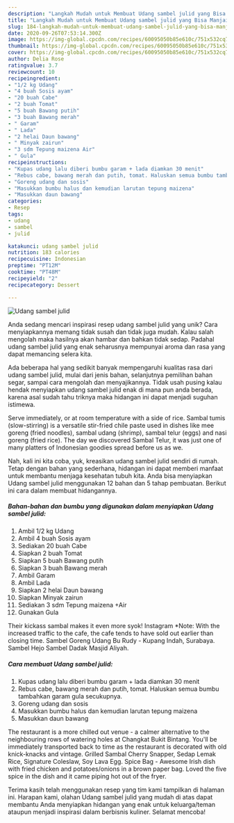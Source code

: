 ```yaml
---
description: "Langkah Mudah untuk Membuat Udang sambel julid yang Bisa Manjain Lidah"
title: "Langkah Mudah untuk Membuat Udang sambel julid yang Bisa Manjain Lidah"
slug: 184-langkah-mudah-untuk-membuat-udang-sambel-julid-yang-bisa-manjain-lidah
date: 2020-09-26T07:53:14.300Z
image: https://img-global.cpcdn.com/recipes/60095050b85e610c/751x532cq70/udang-sambel-julid-foto-resep-utama.jpg
thumbnail: https://img-global.cpcdn.com/recipes/60095050b85e610c/751x532cq70/udang-sambel-julid-foto-resep-utama.jpg
cover: https://img-global.cpcdn.com/recipes/60095050b85e610c/751x532cq70/udang-sambel-julid-foto-resep-utama.jpg
author: Delia Rose
ratingvalue: 3.7
reviewcount: 10
recipeingredient:
- "1/2 kg Udang"
- "4 buah Sosis ayam"
- "20 buah Cabe"
- "2 buah Tomat"
- "5 buah Bawang putih"
- "3 buah Bawang merah"
- " Garam"
- " Lada"
- "2 helai Daun bawang"
- " Minyak zairun"
- "3 sdm Tepung maizena Air"
- " Gula"
recipeinstructions:
- "Kupas udang lalu diberi bumbu garam + lada diamkan 30 menit"
- "Rebus cabe, bawang merah dan putih, tomat. Haluskan semua bumbu tambahkan garam gula secukupnya."
- "Goreng udang dan sosis"
- "Masukkan bumbu halus dan kemudian larutan tepung maizena"
- "Masukkan daun bawang"
categories:
- Resep
tags:
- udang
- sambel
- julid

katakunci: udang sambel julid 
nutrition: 183 calories
recipecuisine: Indonesian
preptime: "PT12M"
cooktime: "PT48M"
recipeyield: "2"
recipecategory: Dessert

---
```



![Udang sambel julid](https://img-global.cpcdn.com/recipes/60095050b85e610c/751x532cq70/udang-sambel-julid-foto-resep-utama.jpg)

Anda sedang mencari inspirasi resep udang sambel julid yang unik? Cara menyiapkannya memang tidak susah dan tidak juga mudah. Kalau salah mengolah maka hasilnya akan hambar dan bahkan tidak sedap. Padahal udang sambel julid yang enak seharusnya mempunyai aroma dan rasa yang dapat memancing selera kita.

Ada beberapa hal yang sedikit banyak mempengaruhi kualitas rasa dari udang sambel julid, mulai dari jenis bahan, selanjutnya pemilihan bahan segar, sampai cara mengolah dan menyajikannya. Tidak usah pusing kalau hendak menyiapkan udang sambel julid enak di mana pun anda berada, karena asal sudah tahu triknya maka hidangan ini dapat menjadi suguhan istimewa.

Serve immediately, or at room temperature with a side of rice. Sambal tumis (slow-stirring) is a versatile stir-fried chile paste used in dishes like mee goreng (fried noodles), sambal udang (shrimp), sambal telur (eggs) and nasi goreng (fried rice). The day we discovered Sambal Telur, it was just one of many platters of Indonesian goodies spread before us as we.


Nah, kali ini kita coba, yuk, kreasikan udang sambel julid sendiri di rumah. Tetap dengan bahan yang sederhana, hidangan ini dapat memberi manfaat untuk membantu menjaga kesehatan tubuh kita. Anda bisa menyiapkan Udang sambel julid menggunakan 12 bahan dan 5 tahap pembuatan. Berikut ini cara dalam membuat hidangannya.

<!--inarticleads1-->

##### Bahan-bahan dan bumbu yang digunakan dalam menyiapkan Udang sambel julid:

1. Ambil 1/2 kg Udang
1. Ambil 4 buah Sosis ayam
1. Sediakan 20 buah Cabe
1. Siapkan 2 buah Tomat
1. Siapkan 5 buah Bawang putih
1. Siapkan 3 buah Bawang merah
1. Ambil  Garam
1. Ambil  Lada
1. Siapkan 2 helai Daun bawang
1. Siapkan  Minyak zairun
1. Sediakan 3 sdm Tepung maizena +Air
1. Gunakan  Gula


Their kickass sambal makes it even more syok! Instagram *Note: With the increased traffic to the cafe, the cafe tends to have sold out earlier than closing time. Sambel Goreng Udang Bu Rudy - Kupang Indah, Surabaya. Sambel Hejo Sambel Dadak Masjid Aliyah. 

<!--inarticleads2-->

##### Cara membuat Udang sambel julid:

1. Kupas udang lalu diberi bumbu garam + lada diamkan 30 menit
1. Rebus cabe, bawang merah dan putih, tomat. Haluskan semua bumbu tambahkan garam gula secukupnya.
1. Goreng udang dan sosis
1. Masukkan bumbu halus dan kemudian larutan tepung maizena
1. Masukkan daun bawang


The restaurant is a more chilled out venue - a calmer alternative to the neighbouring rows of watering holes at Changkat Bukit Bintang. You&#39;ll be immediately transported back to time as the restaurant is decorated with old knick-knacks and vintage. Grilled Sambal Cherry Snapper, Sedap Lemak Rice, Signature Coleslaw, Soy Lava Egg. Spice Bag - Awesome Irish dish with fried chicken and potatoes/onions in a brown paper bag. Loved the five spice in the dish and it came piping hot out of the fryer. 

Terima kasih telah menggunakan resep yang tim kami tampilkan di halaman ini. Harapan kami, olahan Udang sambel julid yang mudah di atas dapat membantu Anda menyiapkan hidangan yang enak untuk keluarga/teman ataupun menjadi inspirasi dalam berbisnis kuliner. Selamat mencoba!
